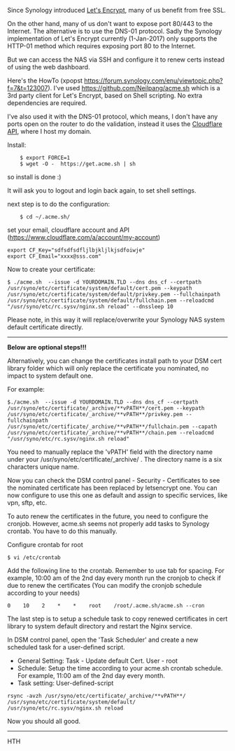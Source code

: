 Since Synology introduced [Let's Encrypt](https://letsencrypt.org/), many of us benefit from free SSL. 


On the other hand, many of us don't want to expose port 80/443 to the Internet. The alternative is to use the DNS-01 protocol. Sadly the Synology implementation of Let's Encrypt currently (1-Jan-2017) only supports the HTTP-01 method which requires exposing port 80 to the Internet.


But we can access the NAS via SSH and configure it to renew certs instead of using the web dashboard.


Here's the HowTo (xpopst https://forum.synology.com/enu/viewtopic.php?f=7&t=123007).
I've used https://github.com/Neilpang/acme.sh which is a 3rd party client for Let's Encrypt, based on Shell scripting. No extra dependencies are required.


I've also used it with the DNS-01 protocol, which means, I don't have any ports open on the router to do the validation, instead it uses the [Cloudflare API](https://api.cloudflare.com/), where I host my domain.


Install:

```
    $ export FORCE=1
    $ wget -O -  https://get.acme.sh | sh
```
so install is done :)


It will ask you to logout and login back again, to set shell settings.


next step is to do the configuration:

```
    $ cd ~/.acme.sh/
```


set your email, cloudflare account and API (https://www.cloudflare.com/a/account/my-account)

```
export CF_Key="sdfsdfsdfljlbjkljlkjsdfoiwje"
export CF_Email="xxxx@sss.com"
```
Now to create your certificate:

    $ ./acme.sh  --issue -d YOURDOMAIN.TLD --dns dns_cf --certpath /usr/syno/etc/certificate/system/default/cert.pem --keypath /usr/syno/etc/certificate/system/default/privkey.pem --fullchainpath /usr/syno/etc/certificate/system/default/fullchain.pem --reloadcmd "/usr/syno/etc/rc.sysv/nginx.sh reload" --dnssleep 10

Please note, in this way it will replace/overwrite your Synology NAS system default certificate directly. 

---------------------------------------------------------------------------------------------------------
**Below are optional steps!!!**

Alternatively, you can change the certificates install path to your DSM cert library folder which will only replace the certificate you nominated, no impact to system default one. 

For example:
 
   `$./acme.sh  --issue -d YOURDOMAIN.TLD --dns dns_cf --certpath /usr/syno/etc/certificate/_archive/**vPATH**/cert.pem --keypath /usr/syno/etc/certificate/_archive/**vPATH**/privkey.pem --fullchainpath /usr/syno/etc/certificate/_archive/**vPATH**/fullchain.pem --capath /usr/syno/etc/certificate/_archive/**vPATH**/chain.pem --reloadcmd "/usr/syno/etc/rc.sysv/nginx.sh reload"`

You need to manually replace the 'vPATH' field with the directory name under your /usr/syno/etc/certificate/_archive/ . The directory name is a six characters unique name. 

Now you can check the DSM control panel - Security - Certificates to see the nominated certificate has been replaced by letsencrypt one. You can now configure to use this one as default and assign to specific services, like vpn, sftp, etc.
 
To auto renew the certificates in the future, you need to configure the cronjob. However, acme.sh seems not properly add tasks to Synology crontab. You have to do this manually. 

Configure crontab for root

`$ vi /etc/crontab `

Add the following line to the crontab. Remember to use tab for spacing. 
For example, 10:00 am of the 2nd day every month run the cronjob to check if due to renew the certificates (You can modify the cronjob schedule according to your needs) 

`0    10    2    *    *    root    /root/.acme.sh/acme.sh --cron`

The last step is to setup a schedule task to copy renewed certificates in cert library to system default directory and restart the Nginx service.

In DSM control panel, open the 'Task Scheduler' and create a new scheduled task for a user-defined script.  

* General Setting: Task - Update default Cert. User - root
* Schedule: Setup the time according to your acme.sh crontab schedule. For example, 11:00 am of the 2nd day every month.
* Task setting: User-defined-script

`rsync -avzh /usr/syno/etc/certificate/_archive/**vPATH**/ /usr/syno/etc/certificate/system/default/`
`/usr/syno/etc/rc.sysv/nginx.sh reload `

Now you should all good. 

--------------------------------------------------------------------------------------------------------------------

HTH